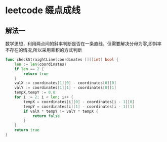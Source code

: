# leetcode 缀点成线

## 解法一

数学思想，利用两点间的斜率判断是否在一条直线，但需要解决分母为零,即斜率不存在的情况,所以采用乘积的方式判断

```go
func checkStraightLine(coordinates [][]int) bool {
    len := len(coordinates)
    if len == 2 {
        return true
    }
    valX := coordinates[1][0] - coordinates[0][0]
    valY := coordinates[1][1] - coordinates[0][1]
    tempX,tempY := 0,0
    for i := 2; i < len; i++ {
        tempX = coordinates[i][0] - coordinates[i - 1][0]
        tempY = coordinates[i][1] - coordinates[i - 1][1]
        if valX * tempY != valY * tempX {
            return false
        }
    }
    return true
}
```